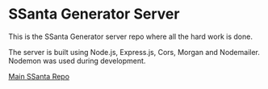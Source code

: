 # SSanta Generator Server

This is the SSanta Generator server repo where all the hard work is done. 

The server is built using Node.js, Express.js, Cors, Morgan and Nodemailer. Nodemon was used during development. 

[Main SSanta Repo](https://github.com/dhausk/SSanta)